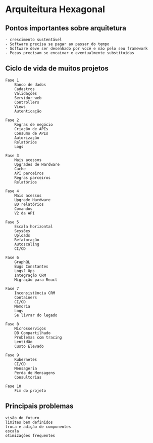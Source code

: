 # Arquiteitura Hexagonal

## Pontos importantes sobre arquitetura
    - crescimento sustentável
    - Software precisa se pagar ao passar do tempo
    - Software deve ser desenhado por você e não pelo seu framework
    - Peças precisam se encaixar e eventualmente substituidas

## Ciclo de vida de muitos projetos
    Fase 1
        Banco de dados
        Cadastros
        Validações
        Servidor web
        Controllers
        Views
        Autenticação
    
    Fase 2
        Regras de negócio
        Criação de APIs
        Consumo de APIs
        Autorização
        Relatórios
        Logs
    
    Fase 3 
        Mais acessos
        Upgrades de Hardware
        Cache
        API parceiros
        Regras parceiros
        Relatórios

    Fase 4
        Mais acessos
        Upgrade Hardware
        BD relatórios
        Comandos
        V2 da API
    
    Fase 5
        Escala horizontal
        Sessões
        Uploads
        Refatoração
        Autoscaling
        CI/CD
    
    Fase 6
        GraphQL
        Bugs Constantes
        Logs? Ops
        Integração CRM
        Migração para React
    
    Fase 7
        Inconsistência CRM
        Containers
        CI/CD
        Memoria
        Logs
        Se livrar do legado

    Fase 8
        Microsserviços
        DB Compartilhado
        Problemas com tracing
        Lentidão
        Custo Elevado

    Fase 9
        Kubernetes
        CI/CD
        Mensageria
        Perda de Mensagens
        Consultorias
    
    Fase 10
        Fim do projeto

## Principais problemas
    visão do futuro
    limites bem definidos
    troca e adição de componentes
    escala
    otimizações frequentes


